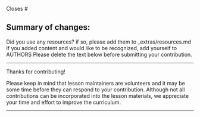 <!-- Add the issue number addressed, if relevant and complete below -->
Closes #

Summary of changes:
 -

Did you use any resources? if so, please add them to _extras/resources.md
If you added content and would like to be recognized, add yourself to AUTHORS
Please delete the text below before submitting your contribution.


---

Thanks for contributing!  

Please keep in mind that lesson maintainers are volunteers and it may be some time before they can respond to your contribution. Although not all contributions can be incorporated into the lesson materials, we appreciate your time and effort to improve the curriculum.    

---
